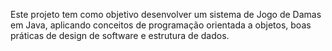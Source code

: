 Este projeto tem como objetivo desenvolver um sistema de Jogo de Damas em Java, aplicando conceitos de programação orientada a objetos, boas práticas de design de software e estrutura de dados.
